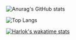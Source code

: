 ![Anurag's GitHub stats](https://github-readme-stats-sigma-five.vercel.app/api?username=Nikita-Komintsev&theme=dark&show_icons=true)

![Top Langs](https://github-readme-stats-sigma-five.vercel.app/api/top-langs/?username=Nikita-Komintsev&theme=tokyonight)

[![Harlok's wakatime stats](https://github-readme-stats.vercel.app/api/wakatime?username=Nikita-Komintsev)](https://github.com/anuraghazra/github-readme-stats)
